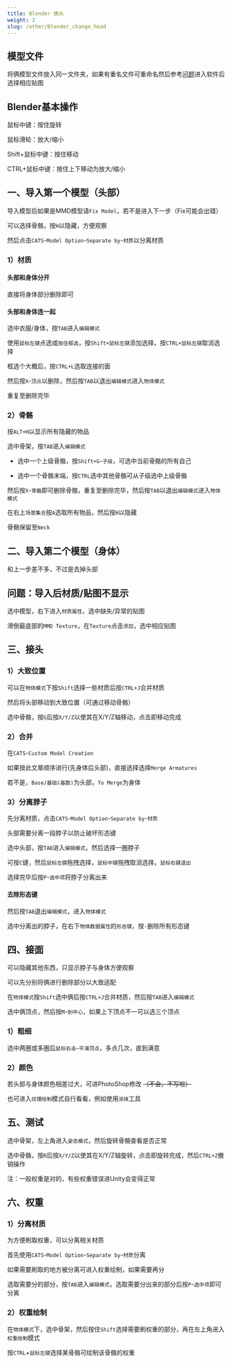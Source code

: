 ```yaml
---
title: Blender 换头
weight: 2
slug: /other/Blender_change_head
---
```


## 模型文件

将俩模型文件放入同一文件夹，如果有重名文件可重命名然后参考[问题](/other/blender_change_head/#%E9%97%AE%E9%A2%98%E5%AF%BC%E5%85%A5%E5%90%8E%E6%9D%90%E8%B4%A8%E8%B4%B4%E5%9B%BE%E4%B8%8D%E6%98%BE%E7%A4%BA)进入软件后选择相应贴图

## Blender基本操作

鼠标中键：按住旋转

鼠标滑轮：放大/缩小

Shift+鼠标中键：按住移动

CTRL+鼠标中键：按住上下移动为放大/缩小

## 一、导入第一个模型（头部）

导入模型后如果是MMD模型请`Fix Model`，若不是进入下一步（Fix可能会出错）

可以选择骨骼，按`H`以隐藏，方便观察

然后点击`CATS`-`Model Option`-`Separate by`-`材质`以分离材质

### 1）材质

#### 头部和身体分开

直接将身体部分删除即可

#### 头部和身体连一起

选中衣服/身体，按`TAB`进入`编辑模式`

使用`鼠标左键`点选或`按住框选`，按`Shift+鼠标左键`添加选择，按`CTRL+鼠标左键`取消选择

框选个大概后，按`CTRL+L`选取连接的面

然后按`X`-`顶点`以删除，然后按`TAB`以退出`编辑模式`进入`物体模式`

重复至删除完毕

### 2）骨骼

按`ALT+H`以显示所有隐藏的物品

选中骨架，按`TAB`进入`编辑模式`

* 选中一个上级骨骼，按`Shift+G`-`子级`，可选中当前骨骼的所有自己

* 选中一个骨骼末端，按`CTRL`选中其他骨骼可从子级选中上级骨骼

然后按`X`-`骨骼`即可删除骨骼，重复至删除完毕，然后按`TAB`以退出`编辑模式`进入`物体模式`

在右上`场景集合`按`A`选取所有物品，然后按`H`以隐藏

骨骼保留至`Neck`

## 二、导入第二个模型（身体）

和上一步差不多，不过是去掉头部

## 问题：导入后材质/贴图不显示

选中模型，右下进入`材质属性`，选中缺失/异常的贴图

滑倒最底部的`MMD Texture`，在`Texture`点击`添加`，选中相应贴图

## 三、接头

### 1）大致位置

可以在`物体模式`下按`Shift`选择一些材质后按`CTRL+J`合并材质

然后将头部移动到大致位置（可通过移动骨骼）

选中骨骼，按`G`后按`X/Y/Z`以使其在X/Y/Z轴移动，点击即移动完成

### 2）合并

在`CATS`-`Custom Model Creation`

如果按此文章顺序进行(先身体后头部)，直接选择选择`Merge Armatures`

若不是，`Base/基础(基数)`为头部，`To Merge`为身体

### 3）分离脖子

先分离材质，点击`CATS`-`Model Option`-`Separate by`-`材质`

头部需要分离一段脖子以防止破坏形态键

选中头部，按`TAB`进入`编辑模式`，然后选择一圈脖子

可按`C`键，然后`鼠标左键`拖拽选择，`鼠标中键`拖拽取消选择，`鼠标右键退出`

选择完毕后按`P`-`选中项`将脖子分离出来

#### 去除形态键

然后按`TAB`退出`编辑模式`，进入`物体模式`

选中分离出的脖子，在右下`物体数据属性`的`形态键`，按`-`删除所有形态键

## 四、接面

可以隐藏其他东西，只显示脖子与身体方便观察

可以先分别将俩进行删除部分以大致适配

在`物体模式`按`Shift`选中俩后按`CTRL+J`合并材质，然后按`TAB`进入`编辑模式`

选中俩顶点，然后按`M`-`到中心`，如果上下顶点不一可以选三个顶点

### 1）粗细

选中两圈或多圈后`鼠标右击`-`平滑顶点`，多点几次，直到满意

### 2）颜色

若头部与身体颜色相差过大，可进PhotoShop修改 ~~（不会，不写啦）~~

也可进入`纹理绘制`模式自行看看，例如使用`涂抹`工具

## 五、测试

选中骨架，左上角进入`姿态模式`，然后旋转骨骼查看是否正常

选中骨骼，按`R`后按`X/Y/Z`以使其在X/Y/Z轴旋转，点击即旋转完成，然后`CTRL+Z`撤销操作

注：一般权重是对的，有些权重错误进Unity会变得正常

## 六、权重

### 1）分离材质

为方便刷取权重，可以分离相关材质

首先使用`CATS`-`Model Option`-`Separate by`-`材质`分离

如果需要刷取的地方被分离可进入权重绘制，如果需要再分

选取需要分的部分，按`TAB`进入`编辑模式`，选取需要分出来的部分后按`P`-`选中项`即可分离

### 2）权重绘制

在`物体模式`下，选中骨架，然后按住`Shift`选择需要刷权重的部分，再在左上角进入`权重绘制`模式

按`CTRL`+`鼠标左键`选择某骨骼可绘制该骨骼的权重
